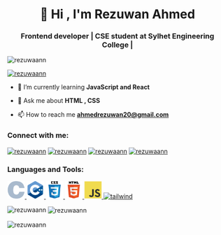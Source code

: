 <h1 align="center">👋 Hi , I'm Rezuwan Ahmed</h1>
<h3 align="center">Frontend developer | CSE student at Sylhet Engineering College |</h3>
          <img align="right" width="400px" src="https://th.bing.com/th/id/R.d486deeb54e0b0186eeda7fa5b1b851b?rik=uF53k%2bXjq%2fa%2fpw&riu=http%3a%2f%2fmehtaabsingh.com%2fimages%2fhow-does-code-integrity-work.gif&ehk=0qhWG%2bxhkywsnEGhnFxThB8RLaa5s5vzC9%2b9pXf2moM%3d&risl=&pid=ImgRaw&r=0" alt="">
<p align="left"> <img src="https://komarev.com/ghpvc/?username=rezuwaann&label=Profile%20views&color=0e75b6&style=flat" alt="rezuwaann" /> </p>

<p align="left"> <a href="https://twitter.com/rezuwaann" target="blank"><img src="https://img.shields.io/twitter/follow/rezuwaann?logo=twitter&style=for-the-badge" alt="rezuwaann" /></a> </p>

- 🌱 I’m currently learning **JavaScript and React**

- 💬 Ask me about **HTML , CSS**

- 📫 How to reach me **ahmedrezuwan20@gmail.com**

<h3 align="left">Connect with me:</h3>
<p align="left">
<a href="https://twitter.com/rezuwaann" target="blank"><img align="center" src="https://raw.githubusercontent.com/rahuldkjain/github-profile-readme-generator/master/src/images/icons/Social/twitter.svg" alt="rezuwaann" height="30" width="40" /></a>
<a href="https://fb.com/rezuwaann" target="blank"><img align="center" src="https://raw.githubusercontent.com/rahuldkjain/github-profile-readme-generator/master/src/images/icons/Social/facebook.svg" alt="rezuwaann" height="30" width="40" /></a>
<a href="https://instagram.com/rezuwaann" target="blank"><img align="center" src="https://raw.githubusercontent.com/rahuldkjain/github-profile-readme-generator/master/src/images/icons/Social/instagram.svg" alt="rezuwaann" height="30" width="40" /></a>
<a href="https://codeforces.com/profile/rezuwaann" target="blank"><img align="center" src="https://raw.githubusercontent.com/rahuldkjain/github-profile-readme-generator/master/src/images/icons/Social/codeforces.svg" alt="rezuwaann" height="30" width="40" /></a>
</p>

<h3 align="left">Languages and Tools:</h3>
<p align="left"> <a href="https://www.cprogramming.com/" target="_blank" rel="noreferrer"> <img src="https://raw.githubusercontent.com/devicons/devicon/master/icons/c/c-original.svg" alt="c" width="40" height="40"/> </a> <a href="https://www.w3schools.com/cpp/" target="_blank" rel="noreferrer"> <img src="https://raw.githubusercontent.com/devicons/devicon/master/icons/cplusplus/cplusplus-original.svg" alt="cplusplus" width="40" height="40"/> </a> <a href="https://www.w3schools.com/css/" target="_blank" rel="noreferrer"> <img src="https://raw.githubusercontent.com/devicons/devicon/master/icons/css3/css3-original-wordmark.svg" alt="css3" width="40" height="40"/> </a> <a href="https://www.w3.org/html/" target="_blank" rel="noreferrer"> <img src="https://raw.githubusercontent.com/devicons/devicon/master/icons/html5/html5-original-wordmark.svg" alt="html5" width="40" height="40"/> </a> <a href="https://developer.mozilla.org/en-US/docs/Web/JavaScript" target="_blank" rel="noreferrer"> <img src="https://raw.githubusercontent.com/devicons/devicon/master/icons/javascript/javascript-original.svg" alt="javascript" width="40" height="40"/> </a> <a href="https://tailwindcss.com/" target="_blank" rel="noreferrer"> <img src="https://www.vectorlogo.zone/logos/tailwindcss/tailwindcss-icon.svg" alt="tailwind" width="40" height="40"/> </a> </p>

<p><img align="left" src="https://github-readme-stats.vercel.app/api/top-langs?username=rezuwaann&show_icons=true&locale=en&layout=compact" alt="rezuwaann" /></p>

<p>&nbsp;<img align="center" src="https://github-readme-stats.vercel.app/api?username=rezuwaann&show_icons=true&locale=en" alt="rezuwaann" /></p>

<p><img align="center" src="https://github-readme-streak-stats.herokuapp.com/?user=rezuwaann&" alt="rezuwaann" /></p>

